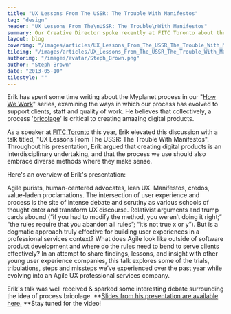 ```yaml
---
title: "UX Lessons From The USSR: The Trouble With Manifestos"
tag: "design"
header: "UX Lessons From The\nUSSR: The Trouble\nWith Manifestos"
summary: Our Creative Director spoke recently at FITC Toronto about the intersection of user experience and process.
layout: blog
coverimg: "/images/articles/UX_Lessons_From_The_USSR_The_Trouble_With_Manifestos/cover.jpg"
tileimg: "/images/articles/UX_Lessons_From_The_USSR_The_Trouble_With_Manifestos/tile.jpg"
authorimg: "/images/avatar/Steph_Brown.png"
author: "Steph Brown"
date: "2013-05-10"
tilestyle: ""
---
```


Erik has spent some time writing about the Myplanet process in our "[How We Work](http://www.youredm.com/2013/05/13/daft-punks-random-access-memories-leaked/)" series, examining the ways in which our process has evolved to support clients, staff and quality of work. He believes that collectively, a process '[bricolage](http://en.wikipedia.org/wiki/Bricolage)' is critical to creating amazing digital products. 

As a speaker at [FITC Toronto](http://fitc.ca/event/to13/) this year, Erik elevated this discussion with a talk titled, "UX Lessons From The USSR: The Trouble With Manifestos". Throughout his presentation, Erik argued that creating digital products is an interdisciplinary undertaking, and that the process we use should also embrace diverse methods where they make sense.

Here's an overview of Erik's presentation:

Agile purists, human-centered advocates, lean UX. Manifestos, credos, value-laden proclamations. The intersection of user experience and process is the site of intense debate and scrutiny as various schools of thought enter and transform UX discourse. Relativist arguments and trump cards abound (“if you had to modify the method, you weren’t doing it right;“ “the rules require that you abandon all rules”; “it’s not true x or y”). But is a dogmatic approach truly effective for building user experiences in a professional services context? What does Agile look like outside of software product development and where do the rules need to bend to serve clients effectively? In an attempt to share findings, lessons, and insight with other young user experience companies, this talk explores some of the trials, tribulations, steps and missteps we’ve experienced over the past year while evolving into an Agile UX professional services company.

Erik's talk was well received  &amp; sparked some interesting debate surrounding the idea of process bricolage. **[Slides from his presentation are available here.](http://www.slideshare.net/MyplanetDigital/ux-lessons-from-the-ussr-the-trouble-with-manifestos) **Stay tuned for the video! 

 
